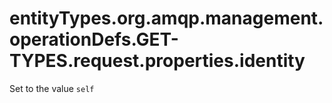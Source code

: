 # entityTypes.org.amqp.management.operationDefs.GET-TYPES.request.properties.identity

Set to the value `self`

